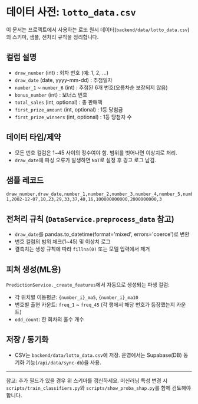 # 데이터 사전: `lotto_data.csv`

이 문서는 프로젝트에서 사용하는 로또 원시 데이터(`backend/data/lotto_data.csv`)의 스키마, 샘플, 전처리 규칙을 정리합니다.

## 컬럼 설명
- `draw_number` (int) : 회차 번호 (예: 1, 2, ...)
- `draw_date` (date, yyyy-mm-dd) : 추첨일자
- `number_1` ~ `number_6` (int) : 추첨된 6개 번호(오름차순 보장되지 않음)
- `bonus_number` (int) : 보너스 번호
- `total_sales` (int, optional) : 총 판매액
- `first_prize_amount` (int, optional) : 1등 당첨금
- `first_prize_winners` (int, optional) : 1등 당첨자 수

## 데이터 타입/제약
- 모든 번호 컬럼은 1~45 사이의 정수여야 함. 범위를 벗어나면 이상치로 처리.
- `draw_date`에 파싱 오류가 발생하면 `NaT`로 설정 후 경고 로그 남김.

## 샘플 레코드
```csv
draw_number,draw_date,number_1,number_2,number_3,number_4,number_5,number_6,bonus_number,total_sales,first_prize_amount,first_prize_winners
1,2002-12-07,10,23,29,33,37,40,16,100000000000,2000000000,3
```

## 전처리 규칙 (`DataService.preprocess_data` 참고)
- `draw_date`를 pandas.to_datetime(format='mixed', errors='coerce')로 변환
- 번호 컬럼의 범위 체크(1~45) 및 이상치 로그
- 결측치는 생성 규칙에 따라 `fillna(0)` 또는 모델 입력에서 제거

## 피쳐 생성(ML용)
`PredictionService._create_features`에서 자동으로 생성되는 파생 컬럼:
- 각 위치별 이동평균: `{number_i}_ma5`, `{number_i}_ma10`
- 번호별 출현 카운트: `freq_1` ~ `freq_45` (각 행에서 해당 번호가 등장했는지 카운트)
- `odd_count`: 한 회차의 홀수 개수

## 저장 / 동기화
- CSV는 `backend/data/lotto_data.csv`에 저장. 운영에서는 Supabase(DB) 동기화 기능(`/api/data/sync-db`)을 사용.

---
참고: 추가 필드가 있을 경우 위 스키마를 갱신하세요. 머신러닝 특성 변경 시 `scripts/train_classifiers.py`와 `scripts/show_proba_shap.py`를 함께 검토해야 합니다.


